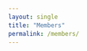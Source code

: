 ```yaml
---
layout: single
title: "Members"
permalink: /members/
---
```


<html>
<head>
    <style>
        .section-header {
            width: 100%;
            padding: 1rem;
            margin: 2rem 0 1rem 0;
            background-color: #f0f0f0;
            border-left: 4px solid #1e88e5;
            font-size: 1.5rem;
            font-weight: bold;
        }

        .members-grid {
            display: grid;
            grid-template-columns: minmax(800px, 1fr);
            gap: 2rem;
            padding: 1rem;
            max-width: 1200px;
            margin: 0 auto;
        }

        .member-card {
            display: grid;
            grid-template-columns: 200px 1fr;
            border: 1px solid #e0e0e0;
            border-radius: 8px;
            overflow: hidden;
            box-shadow: 0 2px 4px rgba(0,0,0,0.1);
            transition: transform 0.2s;
            background-color: #ffffff;
            align-items: center;
        }

        .member-card:hover {
            transform: translateY(-5px);
        }

        .member-photo {
            padding: 1rem;
            display: flex;
            align-items: center;
            justify-content: center;
            height: 100%;
        }

        .member-photo img {
            width: 100%;
            height: auto;
            max-height: 240px;
            object-fit: contain;
            border-radius: 4px;
        }

        .member-info {
            padding: 1.5rem;
            display: flex;
            flex-direction: column;
            gap: 0.5rem;
        }

        .member-info h2 {
            font-size: 1.2rem;
            margin: 0;
            color: #333;
        }

        .member-info p {
            margin: 0;
            color: #666;
        }

        .member-info a {
            color: #1e88e5;
            text-decoration: none;
        }

        .member-info a:hover {
            text-decoration: underline;
        }

        @media (max-width: 800px) {
            .members-grid {
                grid-template-columns: 1fr;
                padding: 0.5rem;
            }
            
            .member-card {
                grid-template-columns: 1fr;
            }
            
            .member-photo {
                max-width: 200px;
                margin: 0 auto;
            }
        }
    </style>
</head>
<body>
    <div class="section-header">Assistant Professor</div>
    <div class="members-grid">
        <div class="member-card">
            <div class="member-photo">
                <img src="../images/LIU.png" alt="LIU Cheng">
            </div>
            <div class="member-info">
                <h2>Prof. LIU Cheng (Assistant Professor, 2022.10-present)</h2>
                <p><strong>Ph.D:</strong> Stanford University </p>
                <p><strong>Msc:</strong> Stanford University </p>
                <p><strong>B.E:</strong> Nanjing University of Aeronautics and Astronautics</p>
                <p><strong>Email:</strong> cliu647@cityu.edu.hk</p>
                <p><strong>Personal website:</strong> <a href="https://www.cityu.edu.hk/stfprofile/ChengLiu.htm" target="_blank">https://www.cityu.edu.hk/stfprofile/ChengLiu.htm/</a></p>
            </div>
        </div>
    </div>

    <div class="section-header">Postdoctoral Fellows</div>
    <div class="members-grid">
        <div class="member-card">
            <div class="member-photo">
                <img src="../images/LSF.png" alt="LI Shufei">
            </div>
            <div class="member-info">
                <h2>Dr. LI Shufei (Postdoctoral Fellow, 2025.01-present)</h2>
                <p><strong>Ph.D:</strong> The Hong Kong Polytechnic University </p>
                <p><strong>Email:</strong> shufei.li@outlook.com </p>
            </div>
        </div>

        <div class="member-card">
            <div class="member-photo">
                <img src="../images/shiyan.jpg" alt="SHI Yan">
            </div>
            <div class="member-info">
                <h2>Dr. SHI Yan (Postdoctoral Fellow, 2025.02-present)</h2>
                <p><strong>B.E:</strong> Northwestern Polytechnical University </p>
                <p><strong>Ph.D:</strong> Northwestern Polytechnical University </p>
                <p><strong>Email:</strong> yshi58@cityu.edu.hk </p>
            </div>
        </div>

        <div class="member-card">
            <div class="member-photo">
                <img src="../images/hry.jpg" alt="HUANG Ruyi">
            </div>
            <div class="member-info">
                <h2>Dr. HUANG Ruyi (Postdoctoral Fellow, 2025.05-present)</h2>
                <p><strong>B.E:</strong> Qingdao University </p>
                <p><strong>Ph.D:</strong> South China University of Technology </p>
                <p><strong>Email:</strong> snowxiaoyu@hotmail.com </p>
            </div>
        </div>
    </div>

    <div class="section-header">PhD Students</div>
    <div class="members-grid">
        <div class="member-card">
            <div class="member-photo">
                <img src="../images/yc1.png" alt="ZHANG Yingchao">
            </div>
            <div class="member-info">
                <h2>ZHANG Yingchao (PhD student, 2023.09-present)</h2>
                <p><strong>B.E:</strong> Shandong University</p>
                <p><strong>M.E:</strong> Shandong University</p>
                <p><strong>Email:</strong> yingchao.zhang@my.cityu.edu.hk</p>
                <p><strong>Tel:</strong> +852-56396211</p>
                <p><strong>Personal website:</strong> <a href="https://yingchaoao.github.io/" target="_blank">https://yingchaoao.github.io/</a></p>
            </div>
        </div>
        <div class="member-card">
            <div class="member-photo">
                <img src="../images/xuebing.png" alt="XU Xuebing">
            </div>
            <div class="member-info">
                <h2>XU Xuebing (PhD student, 2024.01-present)</h2>
                <p><strong>B.E:</strong> Huazhong University of Science and Technology</p>
                <p><strong>M.E:</strong> Huazhong University of Science and Technology</p>
                <p><strong>Email:</strong> xuebinxu-c@my.cityu.edu.hk </p>
            </div>
        </div>
        <div class="member-card">
            <div class="member-photo">
                <img src="../images/cy.png" alt="CHEN Yan">
            </div>
            <div class="member-info">
                <h2>CHEN Yan (PhD student, 2024.09-present)</h2>
                <p><strong>B.E:</strong> National University of Defense Technology</p>
                <p><strong>Msc:</strong> City University of Hong Kong</p>
                <p><strong>Email:</strong> ychen935-c@my.cityu.edu.hk</p>
                <p><strong>Tel:</strong> +852-69112315</p>
            </div>
        </div>
    </div>

    <div class="section-header">Incoming PhD Students</div>
    <div class="members-grid">
        <div class="member-card">
            <div class="member-photo">
                <img src="../images/zhangyw.jpg" alt="ZHANG Yanwei">
            </div>
            <div class="member-info">
                <h2>Mr.ZHANG Yanwei (PhD student, 2026.01-)</h2>
                <p><strong>B.E:</strong> Sichuan University </p>
                <p><strong>Msc:</strong> City University of Hong Kong </p>
                <p><strong>Email:</strong> tzhang795-c@my.cityu.edu.hk </p>
            </div>
        </div>
        <div class="member-card">
            <div class="member-photo">
                <img src="../images/cai.jpg" alt="CAI Shenghao">
            </div>
            <div class="member-info">
                <h2>Mr.CAI Shenghao (PhD student, 2026.01-)</h2>
                <p><strong>B.E:</strong> Harbin Institute of Technology </p>
                <p><strong>Email:</strong> shenghaocai33@gmail.com </p>
            </div>
        </div>
    </div>

    <div class="section-header">Research Assistant</div>
    <div class="members-grid">
        <div class="member-card">
            <div class="member-photo">
                <img src="../images/dong-ao.jpg" alt="DONG Ao">
            </div>
            <div class="member-info">
                <h2>Mr.DONG Ao (Research Assistant, 2025.01-present)</h2>
                <p><strong>B.E:</strong> Shijiazhuang Tiedao University </p>
                <p><strong>M.E:</strong> Tianjin University </p>
                <p><strong>Email:</strong> adong5@um.cityu.edu.hk </p>
            </div>
        </div>
    </div>
</body>
</html>

